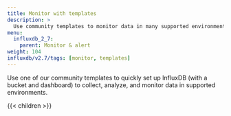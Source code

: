 ```yaml
---
title: Monitor with templates
description: >
  Use community templates to monitor data in many supported environments. Monitor infrastructure, networking, IoT, software, security, TICK stack, and more.
menu:
  influxdb_2_7:
    parent: Monitor & alert
weight: 104
influxdb/v2.7/tags: [monitor, templates]
---
```


Use one of our community templates to quickly set up InfluxDB (with a bucket and dashboard) to collect, analyze, and monitor data in supported environments.

{{< children >}}

